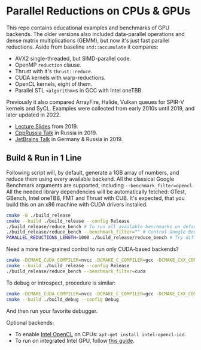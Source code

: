 # Parallel Reductions on CPUs & GPUs

This repo contains educational examples and benchmarks of GPU backends.
The older versions also included data-parallel operations and dense matrix multiplications (GEMM), but now it's just fast parallel reductions.
Aside from baseline `std::accumulate` it compares:

- AVX2 single-threaded, but SIMD-parallel code.
- OpenMP `reduction` clause.
- Thrust with it's `thrust::reduce`.
- CUDA kernels with warp-reductions.
- OpenCL kernels, eight of them.
- Parallel STL `<algorithm>`s in GCC with Intel oneTBB.

Previously it also compared ArrayFire, Halide, Vulkan queues for SPIR-V kernels and SyCL.
Examples were collected from early 2010s until 2019, and later updated in 2022.

- [Lecture Slides](blob/master/Presentation.pdf) from 2019.
- [CppRussia Talk](https://youtu.be/AA4RI6o0h1U) in Russia in 2019.
- [JetBrains Talk](https://youtu.be/BUtHOftDm_Y) in Germany & Russia in 2019.

## Build & Run in 1 Line

Following script will, by default, generate a 1GB array of numbers, and reduce them using every available backend.
All the classical Google Benchmark arguments are supported, including `--benchmark_filter=opencl`.
All the needed library dependencies will be automatically fetched: GTest, GBench, Intel oneTBB, FMT and Thrust with CUB.
It's expected, that you build this on an x86 machine with CUDA drivers installed.

```sh
cmake -B ./build_release
cmake --build ./build_release --config Release
./build_release/reduce_bench # To run all available benchmarks on default array size
./build_release/reduce_bench --benchmark_filter="" # Control Google Benchmark params
PARALLEL_REDUCTIONS_LENGTH=1000 ./build_release/reduce_bench # Try different array size
```

Need a more fine-grained control to run only CUDA-based backends?

```sh
cmake -DCMAKE_CUDA_COMPILER=nvcc -DCMAKE_C_COMPILER=gcc -DCMAKE_CXX_COMPILER=g++ -B ./build_release
cmake --build ./build_release --config Release
./build_release/reduce_bench --benchmark_filter=cuda
```

To debug or introspect, procedure is similar:

```sh
cmake -DCMAKE_CUDA_COMPILER=nvcc -DCMAKE_C_COMPILER=gcc -DCMAKE_CXX_COMPILER=g++ -DCMAKE_BUILD_TYPE=Debug -B ./build_debug
cmake --build ./build_debug --config Debug
```

And then run your favorite debugger.

Optional backends:

- To enable [Intel OpenCL](https://github.com/intel/compute-runtime/blob/master/README.md) on CPUs: `apt-get install intel-opencl-icd`.
- To run on integrated Intel GPU, follow [this guide](https://www.intel.com/content/www/us/en/develop/documentation/installation-guide-for-intel-oneapi-toolkits-linux/top/prerequisites.html).

